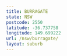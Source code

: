 ```yaml
---
title: BURRAGATE
state: NSW
postcode: 2550
latitude: -36.737758
longitude: 149.699222
url: /nsw/burragate/
layout: suburb
---
```


